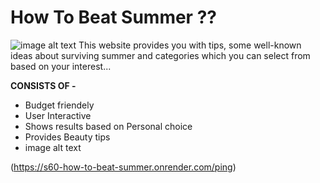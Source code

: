 # How To Beat Summer ??
![image alt text](https://i.pinimg.com/564x/e3/ae/a7/e3aea7944ec067ed3ef8e5aee2adaf0f.jpg)
This website provides you with tips, some well-known ideas about surviving summer and categories which you can select from based on your interest...

**CONSISTS OF -**

* Budget friendely
* User Interactive
* Shows results based on Personal choice
* Provides Beauty tips
* image alt text

(https://s60-how-to-beat-summer.onrender.com/ping)